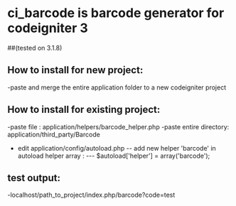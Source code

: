 # ci_barcode is barcode generator for codeigniter 3 
##(tested on 3.1.8)


## How to install for new project:
-paste and merge the entire application folder to a new codeigniter project


## How to install for existing project:
-paste file : application/helpers/barcode_helper.php
-paste entire directory: application/third_party/Barcode
- edit application/config/autoload.php
-- add new helper 'barcode' in autoload helper array : 
--- $autoload['helper'] = array('barcode');

## test output:
-localhost/path_to_project/index.php/barcode?code=test
